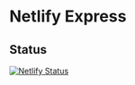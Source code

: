 # Netlify Express

## Status

[![Netlify Status](https://api.netlify.com/api/v1/badges/ce754f48-5d6e-4364-8717-73321e6bfc5b/deploy-status)](https://app.netlify.com/sites/simple-express/deploys)
